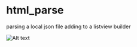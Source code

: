 # html_parse

parsing a local json file adding to a listview builder

![Alt text](https://tonyminter.com/wp-content/uploads/2020/01/Screen-Shot-2020-01-06-at-1.18.50-AM.png "flutter json!")
